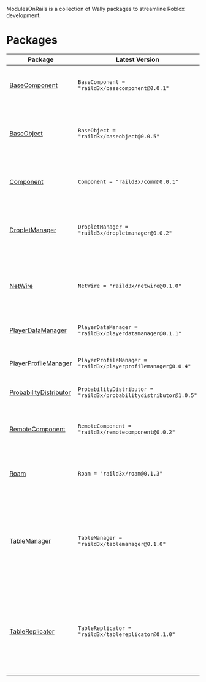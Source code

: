 ModulesOnRails is a collection of Wally packages to streamline Roblox development.

# Packages

| Package | Latest Version | Description |
|---------|----------------|-------------|
| [BaseComponent](https://raild3x.github.io/ModulesOnRails/BaseComponent) | `BaseComponent = "raild3x/basecomponent@0.0.1"` | A fork of Sleitnick's Component class for Roblox. |
| [BaseObject](https://raild3x.github.io/ModulesOnRails/BaseObject) | `BaseObject = "raild3x/baseobject@0.0.5"` | A base class for creating objects with a lifecycle, janitor, and event system. |
| [Component](https://raild3x.github.io/ModulesOnRails/Component) | `Component = "raild3x/comm@0.0.1"` | A fork of Sleitnick's Comm library for Roblox. |
| [DropletManager](https://raild3x.github.io/ModulesOnRails/DropletManager) | `DropletManager = "raild3x/dropletmanager@0.0.2"` | A Droplet System for managing client-sided collectable items in a game. |
| [NetWire](https://raild3x.github.io/ModulesOnRails/NetWire) | `NetWire = "raild3x/netwire@0.1.0"` | A networking library based off of sleitnicks comm library. |
| [PlayerDataManager](https://raild3x.github.io/ModulesOnRails/PlayerDataManager) | `PlayerDataManager = "raild3x/playerdatamanager@0.1.1"` | A class for managing player profiles. |
| [PlayerProfileManager](https://raild3x.github.io/ModulesOnRails/PlayerProfileManager) | `PlayerProfileManager = "raild3x/playerprofilemanager@0.0.4"` | A class for managing player profiles. |
| [ProbabilityDistributor](https://raild3x.github.io/ModulesOnRails/ProbabilityDistributor) | `ProbabilityDistributor = "raild3x/probabilitydistributor@1.0.5"` | A class for distributing probability. |
| [RemoteComponent](https://raild3x.github.io/ModulesOnRails/RemoteComponent) | `RemoteComponent = "raild3x/remotecomponent@0.0.2"` | A component extension to provide easy networking functionality. |
| [Roam](https://raild3x.github.io/ModulesOnRails/Roam) | `Roam = "raild3x/roam@0.1.3"` | Roam is a service initialization framework for Roblox. |
| [TableManager](https://raild3x.github.io/ModulesOnRails/TableManager) | `TableManager = "raild3x/tablemanager@0.1.0"` | A class for managing and observing data in a table. Includes some additional classes for extending functionality. |
| [TableReplicator](https://raild3x.github.io/ModulesOnRails/ServerTableReplicator) | `TableReplicator = "raild3x/tablereplicator@0.1.0"` | A set of classes for replicating tables and their changes between server and client with minimal effort. |
